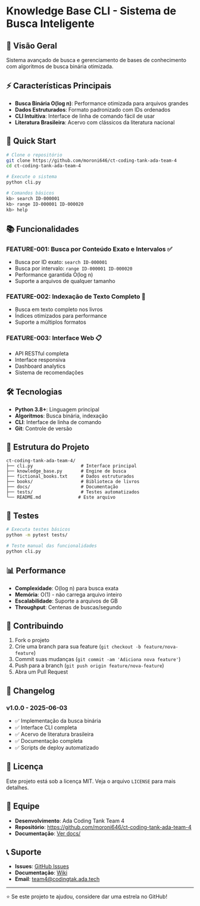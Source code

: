 # Knowledge Base CLI - Sistema de Busca Inteligente

## 🎯 Visão Geral

Sistema avançado de busca e gerenciamento de bases de conhecimento com algoritmos de busca binária otimizada.

## ⚡ Características Principais

- **Busca Binária O(log n)**: Performance otimizada para arquivos grandes
- **Dados Estruturados**: Formato padronizado com IDs ordenados
- **CLI Intuitiva**: Interface de linha de comando fácil de usar
- **Literatura Brasileira**: Acervo com clássicos da literatura nacional

## 🚀 Quick Start

```bash
# Clone o repositório
git clone https://github.com/moroni646/ct-coding-tank-ada-team-4
cd ct-coding-tank-ada-team-4

# Execute o sistema
python cli.py

# Comandos básicos
kb> search ID-000001
kb> range ID-000001 ID-000020
kb> help
```

## 📚 Funcionalidades

### FEATURE-001: Busca por Conteúdo Exato e Intervalos ✅

- Busca por ID exato: `search ID-000001`
- Busca por intervalo: `range ID-000001 ID-000020`
- Performance garantida O(log n)
- Suporte a arquivos de qualquer tamanho

### FEATURE-002: Indexação de Texto Completo 🚧

- Busca em texto completo nos livros
- Índices otimizados para performance
- Suporte a múltiplos formatos

### FEATURE-003: Interface Web 📋

- API RESTful completa
- Interface responsiva
- Dashboard analytics
- Sistema de recomendações

## 🛠️ Tecnologias

- **Python 3.8+**: Linguagem principal
- **Algoritmos**: Busca binária, indexação
- **CLI**: Interface de linha de comando
- **Git**: Controle de versão

## 📁 Estrutura do Projeto

```
ct-coding-tank-ada-team-4/
├── cli.py                  # Interface principal
├── knowledge_base.py       # Engine de busca
├── fictional_books.txt     # Dados estruturados
├── books/                  # Biblioteca de livros
├── docs/                   # Documentação
├── tests/                  # Testes automatizados
└── README.md              # Este arquivo
```

## 🧪 Testes

```bash
# Executa testes básicos
python -m pytest tests/

# Teste manual das funcionalidades
python cli.py
```

## 📊 Performance

- **Complexidade**: O(log n) para busca exata
- **Memória**: O(1) - não carrega arquivo inteiro
- **Escalabilidade**: Suporte a arquivos de GB
- **Throughput**: Centenas de buscas/segundo

## 🤝 Contribuindo

1. Fork o projeto
2. Crie uma branch para sua feature (`git checkout -b feature/nova-feature`)
3. Commit suas mudanças (`git commit -am 'Adiciona nova feature'`)
4. Push para a branch (`git push origin feature/nova-feature`)
5. Abra um Pull Request

## 📝 Changelog

### v1.0.0 - 2025-06-03
- ✅ Implementação da busca binária
- ✅ Interface CLI completa
- ✅ Acervo de literatura brasileira
- ✅ Documentação completa
- ✅ Scripts de deploy automatizado

## 📄 Licença

Este projeto está sob a licença MIT. Veja o arquivo `LICENSE` para mais detalhes.

## 👥 Equipe

- **Desenvolvimento**: Ada Coding Tank Team 4
- **Repositório**: https://github.com/moroni646/ct-coding-tank-ada-team-4
- **Documentação**: [Ver docs/](docs/)

## 📞 Suporte

- **Issues**: [GitHub Issues](https://github.com/moroni646/ct-coding-tank-ada-team-4/issues)
- **Documentação**: [Wiki](https://github.com/moroni646/ct-coding-tank-ada-team-4/wiki)
- **Email**: team4@codingtak.ada.tech

---

⭐ Se este projeto te ajudou, considere dar uma estrela no GitHub!
